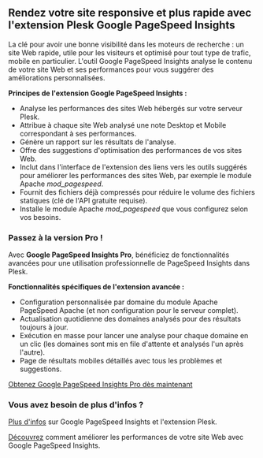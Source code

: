 ## Rendez votre site responsive et plus rapide avec l'extension Plesk Google PageSpeed Insights 

La clé pour avoir une bonne visibilité dans les moteurs de recherche : un site Web rapide, utile pour les visiteurs et optimisé pour tout type de trafic, mobile en particulier. L'outil Google PageSpeed Insights analyse le contenu de votre site Web et ses performances pour vous suggérer des améliorations personnalisées. 

**Principes de l'extension Google PageSpeed Insights :** 

- Analyse les performances des sites Web hébergés sur votre serveur Plesk. 
- Attribue à chaque site Web analysé une note Desktop et Mobile correspondant à ses performances. 
- Génère un rapport sur les résultats de l'analyse. 
- Offre des suggestions d'optimisation des performances de vos sites Web. 
- Inclut dans l'interface de l'extension des liens vers les outils suggérés pour améliorer les performances des sites Web, par exemple le module Apache *mod_pagespeed*. 
- Fournit des fichiers déjà compressés pour réduire le volume des fichiers statiques (clé de l'API gratuite requise). 
- Installe le module Apache *mod_pagespeed* que vous configurez selon vos besoins. 

### Passez à la version Pro ! 

Avec **Google PageSpeed Insights Pro**, bénéficiez de fonctionnalités avancées pour une utilisation professionnelle de PageSpeed Insights dans Plesk. 

**Fonctionnalités spécifiques de l'extension avancée :** 

- Configuration personnalisée par domaine du module Apache PageSpeed Apache (et non configuration pour le serveur complet). 
- Actualisation quotidienne des domaines analysés pour des résultats toujours à jour. 
- Exécution en masse pour lancer une analyse pour chaque domaine en un clic (les domaines sont mis en file d'attente et analysés l'un après l'autre). 
- Page de résultats mobiles détaillés avec tous les problèmes et suggestions. 

[Obtenez Google PageSpeed Insights Pro dès maintenant](https://go.plesk.com/buy-plesk-ext/pagespeed-insights) 

### Vous avez besoin de plus d'infos ? 

[Plus d'infos](https://www.plesk.com/blog/introducing-google-pagespeed-insights-plesk-extension/) sur Google PageSpeed Insights et l'extension Plesk. 

[Découvrez](https://www.plesk.com/product-technology/google-pagespeed-insights-optimize-your-site) comment améliorer les performances de votre site Web avec Google PageSpeed Insights.